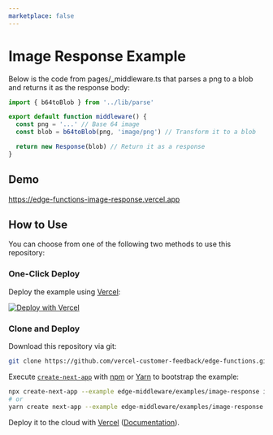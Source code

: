 ```yaml
---
marketplace: false
---
```


# Image Response Example

Below is the code from pages/\_middleware.ts that parses a png to a blob and returns it as the response body:

```js
import { b64toBlob } from '../lib/parse'

export default function middleware() {
  const png = '...' // Base 64 image
  const blob = b64toBlob(png, 'image/png') // Transform it to a blob

  return new Response(blob) // Return it as a response
}
```

## Demo

https://edge-functions-image-response.vercel.app

## How to Use

You can choose from one of the following two methods to use this repository:

### One-Click Deploy

Deploy the example using [Vercel](https://vercel.com?utm_source=github&utm_medium=readme&utm_campaign=next-example):

[![Deploy with Vercel](https://vercel.com/button)](https://vercel.com/new/git/external?repository-url=https://github.com/vercel/examples/tree/main/edge-functions/image-response&project-name=image-response&repository-name=image-response)

### Clone and Deploy

Download this repository via git:

```bash
git clone https://github.com/vercel-customer-feedback/edge-functions.git
```

Execute [`create-next-app`](https://github.com/vercel/next.js/tree/canary/packages/create-next-app) with [npm](https://docs.npmjs.com/cli/init) or [Yarn](https://yarnpkg.com/lang/en/docs/cli/create/) to bootstrap the example:

```bash
npx create-next-app --example edge-middleware/examples/image-response image-response
# or
yarn create next-app --example edge-middleware/examples/image-response image-response
```

Deploy it to the cloud with [Vercel](https://vercel.com/new?utm_source=github&utm_medium=readme&utm_campaign=edge-middleware-eap) ([Documentation](https://nextjs.org/docs/deployment)).
